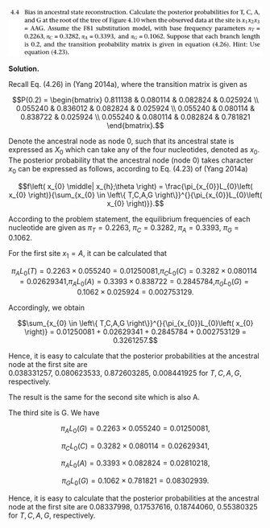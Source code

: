 <p>
  <img src=img/4.4-P.png>
</p>

**Solution.**

Recall Eq. (4.26) in (Yang 2014a), where the transition matrix is given
as

$$P(0.2) = \begin{bmatrix}
0.811138 & 0.080114 & 0.082824 & 0.025924 \\
0.055240 & 0.836012 & 0.082824 & 0.025924 \\
0.055240 & 0.080114 & 0.838722 & 0.025924 \\
0.055240 & 0.080114 & 0.082824 & 0.781821
\end{bmatrix}.$$

Denote the ancestral node as node 0, such that its ancestral state is
expressed as $X_{0}$ which can take any of the four nucleotides, denoted
as $x_{0}$. The posterior probability that the ancestral node (node 0)
takes character $x_{0}$ can be expressed as follows, according to Eq.
(4.23) of (Yang 2014a)

$$f\left( x_{0} \middle| x_{h};\theta \right) = \frac{\pi_{x_{0}}L_{0}\left( x_{0} \right)}{\sum_{x_{0} \in \left\{ T,C,A,G \right\}}^{}{\pi_{x_{0}}L_{0}\left( x_{0} \right)}}.$$

According to the problem statement, the equilibrium frequencies of each
nucleotide are given as
$\pi_{T} = 0.2263,\ \pi_{C} = 0.3282,\ \pi_{A} = 0.3393,\ \pi_{G} = 0.1062.$

For the first site $x_{1} = A$, it can be calculated that

$${\pi_{A}L_{0}(T) = 0.2263 \times 0.055240 = 0.01250081,
}{\pi_{C}L_{0}(C) = 0.3282 \times 0.080114 = 0.02629341,
}{\pi_{A}L_{0}(A) = 0.3393 \times 0.838722 = 0.2845784,
}{\pi_{G}L_{0}(G) = 0.1062 \times 0.025924 = 0.002753129.}$$

Accordingly, we obtain

$$\sum_{x_{0} \in \left\{ T,C,A,G \right\}}^{}{\pi_{x_{0}}L_{0}\left( x_{0} \right)} = 0.01250081 + 0.02629341 + 0.2845784 + 0.002753129 = 0.3261257.$$

Hence, it is easy to calculate that the posterior probabilities at the
ancestral node at the first site are
$0.038331257,\ 0.080623533,\ 0.872603285,\ 0.008441925$ for $T,C,A,G$,
respectively.

The result is the same for the second site which is also A.

The third site is G. We have

$$\pi_{A}L_{0}(G) = 0.2263 \times 0.055240 = 0.01250081,$$

$$\pi_{C}L_{0}(C) = 0.3282 \times 0.080114 = 0.02629341,$$

$$\pi_{A}L_{0}(A) = 0.3393 \times 0.082824 = 0.02810218,$$

$$\pi_{G}L_{0}(G) = 0.1062 \times 0.781821 = 0.08302939.$$

Hence, it is easy to calculate that the posterior probabilities at the
ancestral node at the first site are 0.08337998, 0.17537616, 0.18744060,
0.55380325 for $T,C,A,G$, respectively.
